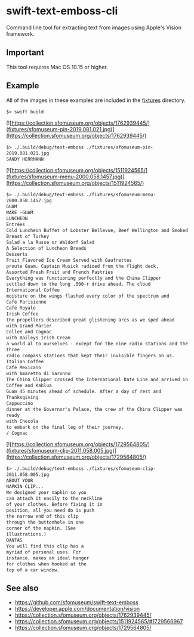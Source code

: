 # swift-text-emboss-cli

Command line tool for extracting text from images using Apple's Vision framework.

## Important

This tool requires Mac OS 10.15 or higher.

## Example

All of the images in these examples are included in the [fixtures](fixtures) directory.

```
$> swift build
```

[![https://collection.sfomuseum.org/objects/1762939445/](fixtures/sfomuseum-pin-2019.081.021.jpg)](https://collection.sfomuseum.org/objects/1762939445/)

```
$> ./.build/debug/text-emboss ./fixtures/sfomuseum-pin-2019.081.021.jpg 
SANDY HERRMANN
```

[![https://collection.sfomuseum.org/objects/1511924565/](fixtures/sfomuseum-menu-2000.058.1457.jpg)](https://collection.sfomuseum.org/objects/1511924565/)

```
$> ./.build/debug/text-emboss ./fixtures/sfomuseum-menu-2000.058.1457.jpg 
GUAM
WAKE -GUAM
LUNCHEON
Entrées
Cold Luncheon Buffet of Lobster Bellevue, Beef Wellington and Smoked Breast of Turkey
Salad a la Russe or Waldorf Salad
A Selection of Luncheon Breads
Desserts
Fruit Flavored Ice Cream Served with Gaufrettes
proute Guam. Captain Musick radioed from the flight deck,
Assorted Fresh Fruit and French Pastries
Everything was functioning perfectly and the China Clipper
settled down to the long .500-r drive ahead. The cloud
International Coffee
moisture on the wings flashed every color of the spectrum and
Café Parisienne
Café Royale
Irish Coffee
the propellers described great glistening arcs as we sped ahead
with Grand Marier
Collee and Cognac
with Baileys Irish Cream
a world al to ourselves - except for the nine radio stations and the three
radio compass stations that kept their invisible fingers on us.
Italian Coffee
Café Mexicano
with Amaretto di Saronno
The China Clipper crossed the International Date Line and arrived in
Coffee and Kahlua
Guam 45 minutes ahead of schedule. After a day of rest and Thanksgiving
Cappuccino
dinner at the Governor's Palace, the crew of the China Clipper was ready
with Chocola
to embark on the final leg of their journey.
/ Cognac
```

[![https://collection.sfomuseum.org/objects/1729564805/](fixtures/sfomuseum-clip-2011.058.005.jpg)](https://collection.sfomuseum.org/objects/1729564805/)

```
$> ./.build/debug/text-emboss ./fixtures/sfomuseum-clip-2011.058.005.jpg 
ABOUT YOUR
NAPKIN CLIP...
We designed your napkin so you
can attach it easily to the neckline
of your clothes. Before fixing it in
position, all you need do is push
the narrow end of this clip
through the buttonhole in one
corner of the napkin. (See
illustrations.)
QANTAS
You will find this clip has a
myriad of personal uses. For
instance, makes an ideal hanger
for clothes when hooked at the
top of a car window.
```

## See also

* https://github.com/sfomuseum/swift-text-emboss
* https://developer.apple.com/documentation/vision
* https://collection.sfomuseum.org/objects/1762939445/
* https://collection.sfomuseum.org/objects/1511924565/#1729566967
* https://collection.sfomuseum.org/objects/1729564805/
